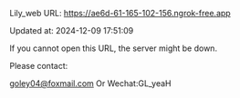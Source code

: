 Lily_web URL: https://ae6d-61-165-102-156.ngrok-free.app

Updated at: 2024-12-09 17:51:09

If you cannot open this URL, the server might be down.

Please contact: 

goley04@foxmail.com Or Wechat:GL_yeaH